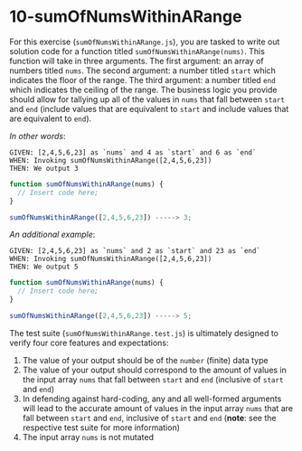 # 10-sumOfNumsWithinARange

For this exercise (`sumOfNumsWithinARange.js`), you are tasked to write out solution code for a function titled `sumOfNumsWithinARange(nums)`. This function will take in three arguments. The first argument: an array of numbers titled `nums`. The second argument: a number titled `start` which indicates the floor of the range. The third argument: a number titled `end` which indicates the ceiling of the range. The business logic you provide should allow for tallying up all of the values in `nums` that fall between `start` and `end` (include values that are equivalent to `start` and include values that are equivalent to `end`).

_In other words_:

```
GIVEN: [2,4,5,6,23] as `nums` and 4 as `start` and 6 as `end`
WHEN: Invoking sumOfNumsWithinARange([2,4,5,6,23])
THEN: We output 3
```

```js
function sumOfNumsWithinARange(nums) {
  // Insert code here;
}

sumOfNumsWithinARange([2,4,5,6,23]) -----> 3;
```

_An additional example_:

```
GIVEN: [2,4,5,6,23] as `nums` and 2 as `start` and 23 as `end`
WHEN: Invoking sumOfNumsWithinARange([2,4,5,6,23])
THEN: We output 5
```

```js
function sumOfNumsWithinARange(nums) {
  // Insert code here;
}

sumOfNumsWithinARange([2,4,5,6,23]) -----> 5;
```

The test suite (`sumOfNumsWithinARange.test.js`) is ultimately designed to verify four core features and expectations:

1) The value of your output should be of the `number` (finite) data type 
2) The value of your output should correspond to the amount of values in the input array `nums` that fall between `start` and `end` (inclusive of `start` and `end`)
3) In defending against hard-coding, any and all well-formed arguments will lead to the accurate amount of values in the input array `nums` that are fall between `start` and `end`, inclusive of `start` and `end` (**note**: see the respective test suite for more information)
4) The input array `nums` is not mutated